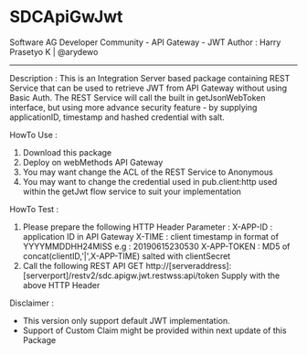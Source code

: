 # SDCApiGwJwt
Software AG Developer Community - API Gateway - JWT
Author : Harry Prasetyo K | @arydewo

----
Description :
This is an Integration Server based package containing REST Service that can be used to retrieve JWT from API Gateway without using Basic Auth. The REST Service will call the built in getJsonWebToken interface, but using more advance security feature - by supplying applicationID, timestamp and hashed credential with salt.

HowTo Use :
1. Download this package
2. Deploy on webMethods API Gateway
3. You may want change the ACL of the REST Service to Anonymous
4. You may want to change the credential used in pub.client:http used within the getJwt flow service to suit your implementation

HowTo Test :
1. Please prepare the following HTTP Header Parameter :
   X-APP-ID : application ID in API Gateway
   X-TIME : client timestamp in format of YYYYMMDDHH24MISS e.g : 20190615230530
   X-APP-TOKEN : MD5 of concat(clientID,'|',X-APP-TIME) salted with clientSecret
2. Call the following REST API
   GET http://[serveraddress]:[serverport]/restv2/sdc.apigw.jwt.restwss:api/token
   Supply with the above HTTP Header
   
Disclaimer :
- This version only support default JWT implementation. 
- Support of Custom Claim might be provided within next update of this Package
   

